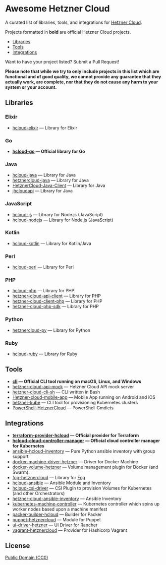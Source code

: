 # Awesome Hetzner Cloud

A curated list of libraries, tools, and integrations for [Hetzner Cloud](https://cloud.hetzner.com/).

Projects formatted in **bold** are official Hetzner Cloud projects.

* [Libraries](#libraries)
* [Tools](#tools)
* [Integrations](#integrations)

Want to have your project listed? Submit a Pull Request!

**Please note that while we try to only include projects in this list which are
functional and of good quality, we cannot provide any guarantee that they actually
work, are complete, nor that they do not cause any harm to your system or your account.**

## Libraries

### Elixir

* [hcloud-elixir](https://gitlab.com/ahamtech/elixir/hcloud) — Library for Elixir

### Go

* **[hcloud-go](https://github.com/hetznercloud/hcloud-go) — Official library for Go**

### Java

* [hcloud-java](https://github.com/riy/hcloud-java) — Library for Java
* [hetznercloud-java](https://github.com/TomSDEVSN/hetznercloud-java) — Library for Java
* [HetznerCloud-Java-Client](https://github.com/Katzen48/HetznerCloud-Java-Client) — Library for Java
* [jhcloudapi](https://github.com/theq86/jhcloudapi) — Library for Java

### JavaScript

* [hcloud-js](https://github.com/dennisbruner/hcloud-js) — Library for Node.js (JavaScript)
* [hcloud-nodejs](https://github.com/Halfbax/hcloud-nodejs) — Library for Node.js (JavaScript)

### Kotlin

* [hcloud-kotlin](https://github.com/DDKFM/hcloud-kotlin) — Library for Kotlin/Java

### Perl

* [hcloud-perl](https://github.com/bmwiedemann/hcloud-perl) — Library for Perl

### PHP

* [hcloud-php](https://github.com/Exploriment/hcloud-php) — Library for PHP
* [hetzner-cloud-api-client](https://github.com/webfoersterei/hetzner-cloud-api-client) — Library for PHP
* [hetzner-cloud-client-php](https://github.com/arkste/hetzner-cloud-client-php) — Library for PHP
* [hetzner-cloud-php-sdk](https://github.com/LKDevelopment/hetzner-cloud-php-sdk) — Library for PHP

### Python

* [hetznercloud-py](https://github.com/elsyms/hetznercloud-py) — Library for Python

### Ruby

* [hcloud-ruby](https://github.com/tonobo/hcloud-ruby) — Library for Ruby

## Tools

* **[cli](https://github.com/hetznercloud/cli) — Official CLI tool running on macOS, Linux, and Windows**
* [hetzner-cloud-api-mock](https://github.com/LKDevelopment/hetzner-cloud-api-mock) — Hetzner Cloud API mock server
* [hetzner-cloud-cli-sh](https://github.com/thabbs/hetzner-cloud-cli-sh) — CLI written in Bash
* [Hetzner-cloud-mobile-app](https://github.com/LKDevelopment/hetzner-cloud-mobile-app) — Mobile App running on Android and iOS
* [hetzner-kube](https://github.com/xetys/hetzner-kube) — CLI tool for provisioning Kubernetes clusters
* [PowerShell-HetznerCloud](https://github.com/nicholasdille/PowerShell-HetznerCloud) — PowerShell Cmdlets

## Integrations

* **[terraform-provider-hcloud](https://github.com/terraform-providers/terraform-provider-hcloud) — Official provider for Terraform**
* **[hcloud-cloud-controller-manager](https://github.com/hetznercloud/hcloud-cloud-controller-manager) — Official cloud controller manager for Kubernetes**
* [ansible-hcloud-inventory](https://github.com/hg8496/ansible-hcloud-inventory) — Pure Python ansible inventory with group support
* [docker-machine-driver-hetzner](https://github.com/JonasProgrammer/docker-machine-driver-hetzner) — Driver for Docker Machine
* [docker-volume-hetzner](https://github.com/costela/docker-volume-hetzner) — Volume management plugin for Docker (and Swarm).
* [fog-hetznercloud](https://github.com/elconas/gem-fog-hetznercloud) — Library for [Fog](https://github.com/fog/fog)
* [hcloud-ansible](https://github.com/thetechnick/hcloud-ansible) — Ansible Module and Inventory
* [hcloud-csi-driver](https://github.com/apricote/hcloud-csi-driver) — CSI Plugin to provision Volumes for Kubernetes (and other Orchestrators)
* [hetzner-cloud-ansible-inventory](https://github.com/thannaske/hetzner-cloud-ansible-inventory) — Ansible Inventory
* [kubernetes-machine-controller](https://github.com/kubermatic/machine-controller) — Kubernetes controller which spins up worker nodes based upon a machine manifest
* [packer-builder-hcloud](https://github.com/m110/packer-builder-hcloud) — Builder for Packer
* [puppet-hetznercloud](https://github.com/bastelfreak/puppet-hetznercloud) — Module for Puppet
* [ui-driver-hetzner](https://github.com/mxschmitt/ui-driver-hetzner) — UI Driver for Rancher
* [vagrant-hetznercloud](https://github.com/elconas/vagrant-hetznercloud) — Provider for Hashicorp Vagrant

## License

[Public Domain (CC0)](https://creativecommons.org/publicdomain/zero/1.0/)
